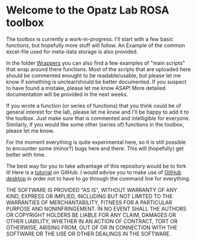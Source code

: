 # Welcome to the Opatz Lab ROSA toolbox

The toolbox is currently a work-in-progress. 
I'll start with a few basic functions, but hopefully more stuff will follow. An Example of the common excel-file used for meta-data storage is also provided.

In the folder [Wrappers](https://github.com/mchini/HanganuOpatzToolbox/tree/master/Wrappers) you can also find a few examples of "main scripts" that wrap around there functions.
Most of the scripts that are uploaded here should be commented enought to be readable/usable, but please let me know if something is unclear/should be better documented.
If you suspect to have found a mistake, please let me know ASAP!
More detailed documentation will be provided in the next weeks.

If you wrote a function (or series of functions) that you think could be of general interest for the lab, please let me know and I'll be happy to add it to the toolbox. Just make sure that is commented and intelligible for everyone.
Similarly, if you would like some other (series of) functions in the toolbox, please let me know.

For the moment everything is quite experimental here, so it is still possible to encounter some (minor?) bugs here and there. This will (hopefully) get better with time.

The best way for you to take advantage of this repository would be to fork it! 
Here is a [tutorial](https://guides.github.com/activities/hello-world/) on GitHub.
I would advise you to make use of [GitHub desktop](https://desktop.github.com/) in order not to have to go through the command line for everything.







THE SOFTWARE IS PROVIDED "AS IS", WITHOUT WARRANTY OF ANY KIND, EXPRESS OR IMPLIED, INCLUDING BUT NOT LIMITED TO THE WARRANTIES OF MERCHANTABILITY, FITNESS FOR A PARTICULAR PURPOSE AND NONINFRINGEMENT. IN NO EVENT SHALL THE AUTHORS OR COPYRIGHT HOLDERS BE LIABLE FOR ANY CLAIM, DAMAGES OR OTHER LIABILITY, WHETHER IN AN ACTION OF CONTRACT, TORT OR OTHERWISE, ARISING FROM, OUT OF OR IN CONNECTION WITH THE SOFTWARE OR THE USE OR OTHER DEALINGS IN THE SOFTWARE.


